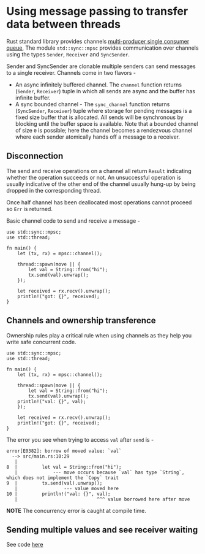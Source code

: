 # Using message passing to transfer data between threads

Rust standard library provides channels [multi-producer single consumer queue](https://doc.rust-lang.org/stable/std/sync/mpsc/index.html), The module `std::sync::mpsc` provides communication over channels using the types `Sender`, `Receiver` and `SyncSender`.

Sender and SyncSender are clonable multiple senders can send messages to a single receiver. Channels come in two flavors -

- An async infinitely buffered channel. The `channel` function returns (`Sender`, `Receiver`) tuple in which all sends are async and the buffer has infinite buffer.
- A sync bounded channel - The `sync_channel` function returns (`SyncSender`, `Receiver`) tuple where storage for pending messages is a fixed size buffer that is allocated. All sends will be synchronous by blocking until the buffer space is available. Note that a bounded channel of size `0` is possible; here the channel becomes a rendezvous channel where each sender atomically hands off a message to a receiver.

## Disconnection

The send and receive operations on a channel all return `Result` indicating whether the operation succeeds or not. An unsuccessful operation is usually indicative of the other end of the channel usually hung-up by being dropped in the corresponding thread.

Once half channel has been deallocated most operations cannot proceed so `Err` is returned.

Basic channel code to send and receive a message -

```
use std::sync::mpsc;
use std::thread;

fn main() {
    let (tx, rx) = mpsc::channel();

    thread::spawn(move || {
        let val = String::from("hi");
        tx.send(val).unwrap();
    });

    let received = rx.recv().unwrap();
    println!("got: {}", received);
}
```

## Channels and ownership transference

Ownership rules play a critical rule when using channels as they help you write safe concurrent code.

```
use std::sync::mpsc;
use std::thread;

fn main() {
    let (tx, rx) = mpsc::channel();

    thread::spawn(move || {
        let val = String::from("hi");
        tx.send(val).unwrap();
	println!("val: {}", val);
    });

    let received = rx.recv().unwrap();
    println!("got: {}", received);
}
```

The error you see when trying to access `val` after `send` is -

```
error[E0382]: borrow of moved value: `val`
  --> src/main.rs:10:29
   |
8  |         let val = String::from("hi");
   |             --- move occurs because `val` has type `String`, which does not implement the `Copy` trait
9  |         tx.send(val).unwrap();
   |                 --- value moved here
10 |         println!("val: {}", val);
   |                             ^^^ value borrowed here after move
```

**NOTE** The concurrency error is caught at compile time.

## Sending multiple values and see receiver waiting

See code [here](./channel_send_multiple_values)
